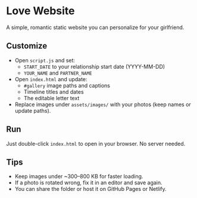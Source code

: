 # Love Website

A simple, romantic static website you can personalize for your girlfriend.

## Customize
- Open `script.js` and set:
  - `START_DATE` to your relationship start date (YYYY-MM-DD)
  - `YOUR_NAME` and `PARTNER_NAME`
- Open `index.html` and update:
  - `#gallery` image paths and captions
  - Timeline titles and dates
  - The editable letter text
- Replace images under `assets/images/` with your photos (keep names or update paths).

## Run
Just double-click `index.html` to open in your browser. No server needed.

## Tips
- Keep images under ~300–800 KB for faster loading.
- If a photo is rotated wrong, fix it in an editor and save again.
- You can share the folder or host it on GitHub Pages or Netlify.
